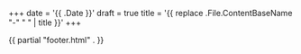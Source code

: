 +++
date = '{{ .Date }}'
draft = true
title = '{{ replace .File.ContentBaseName "-" " " | title }}'
+++


{{ partial "footer.html" . }}
